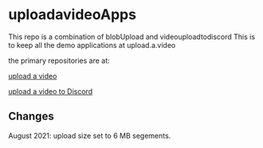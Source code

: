 # uploadavideoApps
This repo is a combination of blobUpload and videouploadtodiscord
This is to keep all the demo applications at upload.a.video

the primary repositories are at:

[upload a video](https://github.com/apivideo/blobUpload)

[upload a video to Discord](https://github.com/apivideo/videoUploadToDiscord)


## Changes

August 2021: upload size set to 6 MB segements.